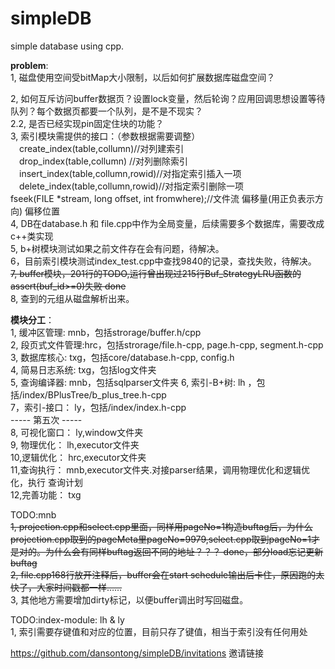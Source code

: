 # simpleDB
simple database using cpp.  

  

**problem**:  
1, 磁盘使用空间受bitMap大小限制，以后如何扩展数据库磁盘空间？  

2, 如何互斥访问buffer数据页？设置lock变量，然后轮询？应用回调思想设置等待队列？每个数据页都要一个队列，是不是不现实？  
2.2, 是否已经实现pin固定住块的功能？  
3, 索引模块需提供的接口：（参数根据需要调整）  
　create_index(table,collumn)//对列建索引  
　drop_index(table,collumn) //对列删除索引  
　insert_index(table,collumn,rowid)//对指定索引插入一项  
　delete_index(table,collumn,rowid)//对指定索引删除一项  
fseek(FILE *stream, long offset, int fromwhere);//文件流 偏移量(用正负表示方向) 偏移位置  
4, DB在database.h 和 file.cpp中作为全局变量，后续需要多个数据库，需要改成c++类实现   
5, b+树模块测试如果之前文件存在会有问题，待解决。  
6，目前索引模块测试index_test.cpp中查找9840的记录，查找失败，待解决。  
~~7, buffer模块，201行的TODO,运行曾出现过215行Buf_StrategyLRU函数的assert(buf_id>=0)失败 done~~  
8, 查到的元组从磁盘解析出来。  
  
  
**模块分工**：  
1, 缓冲区管理:   mnb，包括strorage/buffer.h/cpp  
2, 段页式文件管理:hrc，包括strorage/file.h-cpp, page.h-cpp, segment.h-cpp  
3, 数据库核心:    txg，包括core/database.h-cpp, config.h  
4, 简易日志系统:  txg，包括log文件夹  
5, 查询编译器:    mnb，包括sqlparser文件夹
6, 索引-B+树:     lh ，包括/index/BPlusTree/b_plus_tree.h-cpp  
7，索引-接口：     ly，包括/index/index.h-cpp   
----- 第五次 -----   
8, 可视化窗口： ly,window文件夹  
9, 物理优化：  lh,executor文件夹  
10,逻辑优化：  hrc,executor文件夹  
11,查询执行：  mnb,executor文件夹.对接parser结果，调用物理优化和逻辑优化，执行 查询计划  
12,完善功能： txg  
  
  
TODO:mnb  
~~1, projection.cpp和select.cpp里面，同样用pageNo=1构造buftag后，为什么projection.cpp取到的pageMeta里pageNo=9979,select.cpp取到pageNo=1才是对的。为什么会有同样buftag返回不同的地址？？？  done，部分load忘记更新buftag~~  
~~2, file.cpp168行放开注释后，buffer会在start schedule输出后卡住，原因跑的太快了，大家时间戳都一样……~~  
3, 其他地方需要增加dirty标记，以便buffer调出时写回磁盘。  
  
TODO:index-module: lh & ly  
1, 索引需要存键值和对应的位置，目前只存了键值，相当于索引没有任何用处  

  
  https://github.com/dansontong/simpleDB/invitations 邀请链接
